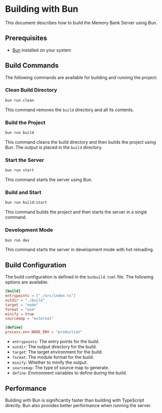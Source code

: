 # Building with Bun

This document describes how to build the Memory Bank Server using Bun.

## Prerequisites

- [Bun](https://bun.sh/) installed on your system

## Build Commands

The following commands are available for building and running the project:

### Clean Build Directory

```bash
bun run clean
```

This command removes the `build` directory and all its contents.

### Build the Project

```bash
bun run build
```

This command cleans the build directory and then builds the project using Bun. The output is placed in the `build` directory.

### Start the Server

```bash
bun run start
```

This command starts the server using Bun.

### Build and Start

```bash
bun run build:start
```

This command builds the project and then starts the server in a single command.

### Development Mode

```bash
bun run dev
```

This command starts the server in development mode with hot reloading.

## Build Configuration

The build configuration is defined in the `bunbuild.toml` file. The following options are available:

```toml
[build]
entrypoints = ["./src/index.ts"]
outdir = "./build"
target = "node"
format = "esm"
minify = true
sourcemap = "external"

[define]
process.env.NODE_ENV = "production"
```

- `entrypoints`: The entry points for the build.
- `outdir`: The output directory for the build.
- `target`: The target environment for the build.
- `format`: The module format for the build.
- `minify`: Whether to minify the output.
- `sourcemap`: The type of source map to generate.
- `define`: Environment variables to define during the build.

## Performance

Building with Bun is significantly faster than building with TypeScript directly. Bun also provides better performance when running the server.
